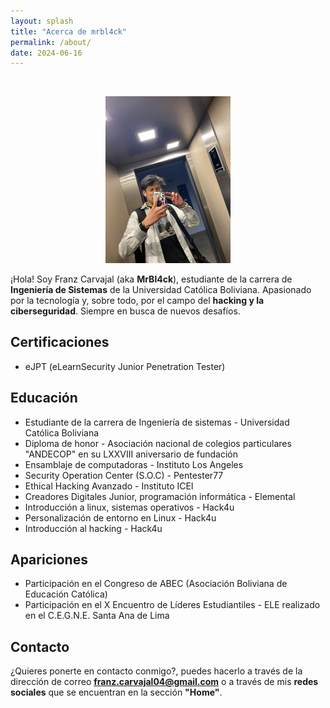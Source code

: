 ```yaml
---
layout: splash
title: "Acerca de mrbl4ck"
permalink: /about/
date: 2024-06-16
---
```


<br>

<p align="center">
<img src="../assets/images/about/avatar.png" width="200">
</p>

¡Hola! Soy Franz Carvajal (aka **MrBl4ck**), estudiante de la carrera de **Ingeniería de Sistemas** de la Universidad Católica Boliviana. Apasionado por la tecnología y, sobre todo, por el campo del **hacking y la ciberseguridad**. Siempre en busca de nuevos desafíos.

## Certificaciones

- eJPT (eLearnSecurity Junior Penetration Tester)

## Educación

- Estudiante de la carrera de Ingeniería de sistemas - Universidad Católica Boliviana
- Diploma de honor - Asociación nacional de colegios particulares "ANDECOP" en su LXXVIII aniversario de fundación
- Ensamblaje de computadoras - Instituto Los Angeles
- Security Operation Center (S.O.C) - Pentester77
- Ethical Hacking Avanzado - Instituto ICEI
- Creadores Digitales Junior, programación informática - Elemental
- Introducción a linux, sistemas operativos - Hack4u
- Personalización de entorno en Linux - Hack4u
- Introducción al hacking - Hack4u

## Apariciones

- Participación en el Congreso de ABEC (Asociación Boliviana de Educación Católica)
- Participación en el X Encuentro de Líderes Estudiantiles - ELE realizado en el C.E.G.N.E. Santa Ana de Lima

## Contacto

¿Quieres ponerte en contacto conmigo?, puedes hacerlo a través de la dirección de correo **[franz.carvajal04@gmail.com](mailto:franz.carvajal04@gmail.com)** o a través de mis **redes sociales** que se encuentran en la sección **"Home"**.
